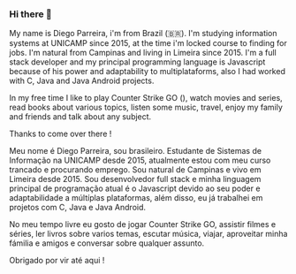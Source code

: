### Hi there 👋

My name is Diego Parreira, i'm from Brazil (🇧🇷). I'm studying information systems at UNICAMP since 2015, at the time i'm locked course to finding for jobs. I'm natural from Campinas and living in Limeira since 2015. I'm a full stack developer and my principal programming language is Javascript because of his power and adaptability to multiplataforms, also I had worked with C, Java and Java Android projects.

In my free time I like to play Counter Strike GO (), watch movies and series, read books about various topics, listen some music, travel, enjoy my family and friends and talk about any subject.

Thanks to come over there !

Meu nome é Diego Parreira, sou brasileiro. Estudante de Sistemas de Informação na UNICAMP desde 2015, atualmente estou com meu curso trancado e procurando emprego. Sou natural de Campinas e vivo em Limeira desde 2015. Sou desenvolvedor full stack e minha linguagem principal de programação atual é o Javascript devido ao seu poder e adaptabilidade a múltíplas plataformas, além disso, eu já trabalhei em projetos com C, Java e Java Android.

No meu tempo livre eu gosto de jogar Counter Strike GO, assistir filmes e séries, ler livros sobre 
varios temas, escutar música, viajar, aproveitar minha fámilia e amigos e conversar sobre qualquer assunto.

Obrigado por vir até aqui !
<!--
**diegoparreira/diegoparreira** is a ✨ _special_ ✨ repository because its `README.md` (this file) appears on your GitHub profile.

Here are some ideas to get you started:

- 🔭 I’m currently working on ...
- 🌱 I’m currently learning ...
- 👯 I’m looking to collaborate on ...
- 🤔 I’m looking for help with ...
- 💬 Ask me about ...
- 📫 How to reach me: ...
- 😄 Pronouns: ...
- ⚡ Fun fact: ...
-->
